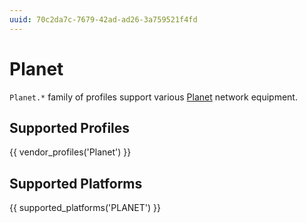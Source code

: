 ```yaml
---
uuid: 70c2da7c-7679-42ad-ad26-3a759521f4fd
---
```

# Planet

`Planet.*` family of profiles support various [Planet](https://www.planet.com.ru)
network equipment.

## Supported Profiles

{{ vendor_profiles('Planet') }}

## Supported Platforms

{{ supported_platforms('PLANET') }}
